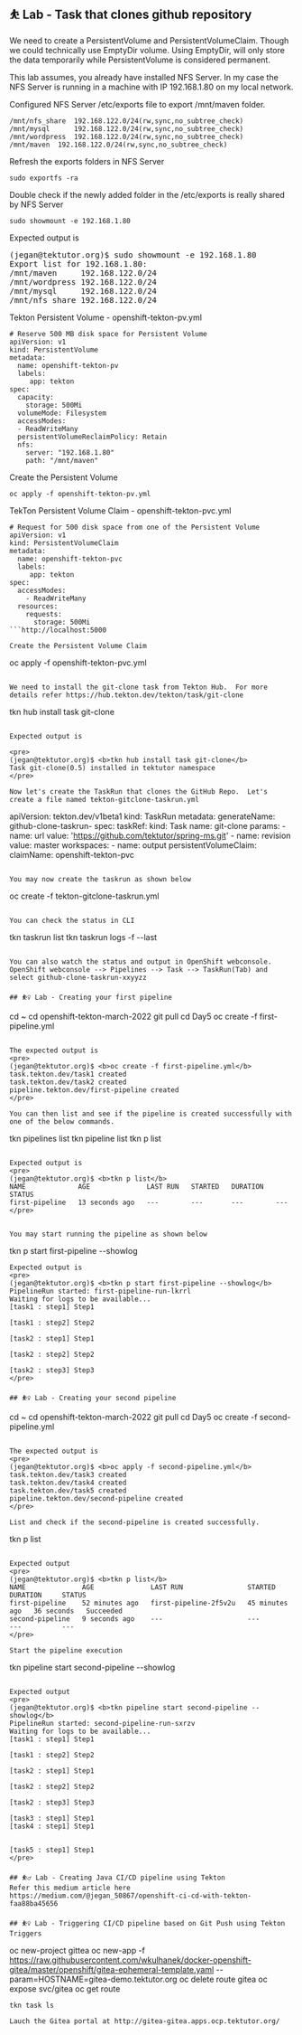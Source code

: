 ## ⛹️ Lab - Task that clones github repository
We need to create a PersistentVolume and PersistentVolumeClaim. Though we could technically use EmptyDir volume.  Using EmptyDir, will only store the data temporarily while PersistentVolume is considered permanent.

This lab assumes, you already have installed NFS Server.  In my case the NFS Server is running in a machine with IP 192.168.1.80 on my local network.

Configured NFS Server /etc/exports file to export /mnt/maven folder.
```
/mnt/nfs_share  192.168.122.0/24(rw,sync,no_subtree_check)
/mnt/mysql      192.168.122.0/24(rw,sync,no_subtree_check)
/mnt/wordpress  192.168.122.0/24(rw,sync,no_subtree_check)
/mnt/maven	192.168.122.0/24(rw,sync,no_subtree_check)
```

Refresh the exports folders in NFS Server
```
sudo exportfs -ra
```

Double check if the newly added folder in the /etc/exports is really shared by NFS Server
```
sudo showmount -e 192.168.1.80
```

Expected output is
<pre>
(jegan@tektutor.org)$ sudo showmount -e 192.168.1.80
Export list for 192.168.1.80:
/mnt/maven     192.168.122.0/24
/mnt/wordpress 192.168.122.0/24
/mnt/mysql     192.168.122.0/24
/mnt/nfs_share 192.168.122.0/24
</pre>


Tekton Persistent Volume - openshift-tekton-pv.yml
```
# Reserve 500 MB disk space for Persistent Volume
apiVersion: v1
kind: PersistentVolume
metadata:
  name: openshift-tekton-pv
  labels:
     app: tekton
spec:
  capacity:
    storage: 500Mi
  volumeMode: Filesystem
  accessModes:
  - ReadWriteMany
  persistentVolumeReclaimPolicy: Retain 
  nfs: 
    server: "192.168.1.80"
    path: "/mnt/maven"
```

Create the Persistent Volume
```
oc apply -f openshift-tekton-pv.yml
```

TekTon Persistent Volume Claim - openshift-tekton-pvc.yml
```
# Request for 500 disk space from one of the Persistent Volume
apiVersion: v1
kind: PersistentVolumeClaim
metadata:
  name: openshift-tekton-pvc
  labels:
     app: tekton
spec:
  accessModes:
    - ReadWriteMany
  resources:
    requests:
      storage: 500Mi
```http://localhost:5000

Create the Persistent Volume Claim
```
oc apply -f openshift-tekton-pvc.yml
```

We need to install the git-clone task from Tekton Hub.  For more details refer https://hub.tekton.dev/tekton/task/git-clone
```
tkn hub install task git-clone
```

Expected output is

<pre>
(jegan@tektutor.org)$ <b>tkn hub install task git-clone</b>
Task git-clone(0.5) installed in tektutor namespace
</pre>

Now let's create the TaskRun that clones the GitHub Repo.  Let's create a file named tekton-gitclone-taskrun.yml
```
apiVersion: tekton.dev/v1beta1
kind: TaskRun
metadata:
  generateName: github-clone-taskrun-
spec:
  taskRef:
    kind: Task
    name: git-clone
  params:
    - name: url 
      value: 'https://github.com/tektutor/spring-ms.git'
    - name: revision
      value: master
  workspaces:
    - name: output
      persistentVolumeClaim:
        claimName: openshift-tekton-pvc
```

You may now create the taskrun as shown below
```
oc create -f tekton-gitclone-taskrun.yml
```

You can check the status in CLI
```
tkn taskrun list
tkn taskrun logs -f --last
```

You can also watch the status and output in OpenShift webconsole.
OpenShift webconsole --> Pipelines --> Task --> TaskRun(Tab) and select github-clone-taskrun-xxyyzz

## ⛹️‍♀️ Lab - Creating your first pipeline
```
cd ~
cd openshift-tekton-march-2022
git pull
cd Day5
oc create -f first-pipeline.yml
```

The expected output is
<pre>
(jegan@tektutor.org)$ <b>oc create -f first-pipeline.yml</b>
task.tekton.dev/task1 created
task.tekton.dev/task2 created
pipeline.tekton.dev/first-pipeline created
</pre>

You can then list and see if the pipeline is created successfully with one of the below commands.
```
tkn pipelines list
tkn pipeline list
tkn p list
```

Expected output is
<pre>
(jegan@tektutor.org)$ <b>tkn p list</b>
NAME             AGE              LAST RUN   STARTED   DURATION   STATUS
first-pipeline   13 seconds ago   ---        ---       ---        ---
</pre>


You may start running the pipeline as shown below
```
tkn p start first-pipeline  --showlog
```
Expected output is
<pre>
(jegan@tektutor.org)$ <b>tkn p start first-pipeline --showlog</b>
PipelineRun started: first-pipeline-run-lkrrl
Waiting for logs to be available...
[task1 : step1] Step1

[task1 : step2] Step2

[task2 : step1] Step1

[task2 : step2] Step2

[task2 : step3] Step3
</pre>

## ⛹️‍♀️ Lab - Creating your second pipeline
```
cd ~
cd openshift-tekton-march-2022
git pull
cd Day5
oc create -f second-pipeline.yml
```

The expected output is
<pre>
(jegan@tektutor.org)$ <b>oc apply -f second-pipeline.yml</b>
task.tekton.dev/task3 created
task.tekton.dev/task4 created
task.tekton.dev/task5 created
pipeline.tekton.dev/second-pipeline created
</pre>

List and check if the second-pipeline is created successfully.
```
tkn p list
```

Expected output
<pre>
(jegan@tektutor.org)$ <b>tkn p list</b>
NAME              AGE              LAST RUN                STARTED          DURATION     STATUS
first-pipeline    52 minutes ago   first-pipeline-2f5v2u   45 minutes ago   36 seconds   Succeeded
second-pipeline   9 seconds ago    ---                     ---              ---          ---
</pre>

Start the pipeline execution
```
tkn pipeline start second-pipeline --showlog
```

Expected output
<pre>
(jegan@tektutor.org)$ <b>tkn pipeline start second-pipeline --showlog</b>
PipelineRun started: second-pipeline-run-sxrzv
Waiting for logs to be available...
[task1 : step1] Step1

[task1 : step2] Step2

[task2 : step1] Step1

[task2 : step2] Step2

[task2 : step3] Step3

[task3 : step1] Step1
[task4 : step1] Step1


[task5 : step1] Step1
</pre>

## ⛹️‍♂️ Lab - Creating Java CI/CD pipeline using Tekton
Refer this medium article here https://medium.com/@jegan_50867/openshift-ci-cd-with-tekton-faa88ba45656

## ⛹️‍♀️ Lab - Triggering CI/CD pipeline based on Git Push using Tekton Triggers
```
oc new-project gittea
oc new-app -f https://raw.githubusercontent.com/wkulhanek/docker-openshift-gitea/master/openshift/gitea-ephemeral-template.yaml --param=HOSTNAME=gitea-demo.tektutor.org
oc delete route gitea
oc expose svc/gitea
oc get route
```
tkn task ls

Lauch the Gitea portal at http://gitea-gitea.apps.ocp.tektutor.org/



